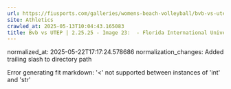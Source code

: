 ```yaml
---
url: https://fiusports.com/galleries/womens-beach-volleyball/bvb-vs-utep-2-25-25/image-23/356/62703/
site: Athletics
crawled_at: 2025-05-13T10:04:43.165083
title: Bvb vs UTEP | 2.25.25 - Image 23:  - Florida International University
---
```

normalized_at: 2025-05-22T17:17:24.578686
normalization_changes: Added trailing slash to directory path

Error generating fit markdown: '<' not supported between instances of 'int' and 'str'